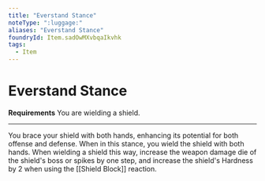 ```yaml
---
title: "Everstand Stance"
noteType: ":luggage:"
aliases: "Everstand Stance"
foundryId: Item.sadOwMXvbqaIkvhk
tags:
  - Item
---
```


# Everstand Stance

**Requirements** You are wielding a shield.

* * *

You brace your shield with both hands, enhancing its potential for both offense and defense. When in this stance, you wield the shield with both hands. When wielding a shield this way, increase the weapon damage die of the shield's boss or spikes by one step, and increase the shield's Hardness by 2 when using the [[Shield Block]] reaction.
